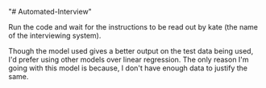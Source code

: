 "# Automated-Interview" 

Run the code and wait for the instructions to be read out by kate (the name of the interviewing system). 

Though the model used gives a better output on the test data being used, I'd prefer using other models over linear regression. The only reason I'm going with this model is because, I don't have enough data to justify the same. 
